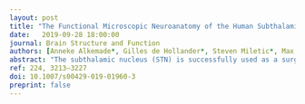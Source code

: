 ```yaml
---
layout: post
title: "The Functional Microscopic Neuroanatomy of the Human Subthalamic Nucleus"
date:   2019-09-28 18:00:00
journal: Brain Structure and Function
authors: [Anneke Alkemade*, Gilles de Hollander*, Steven Miletic*, Max C Keuken, Rawien Balesar, Onno de Boer, Dick F Swaab, Birte U Forstmann]
abstract: "The subthalamic nucleus (STN) is successfully used as a surgical target for deep brain stimulation in the treatment of movement disorders. Interestingly, the internal structure of the STN is still incompletely understood. The objective of the present study was to investigate three-dimensional (3D) immunoreactivity patterns for 12 individual protein markers for GABA-ergic, serotonergic, dopaminergic as well as glutamatergic signaling. We analyzed the immunoreactivity using optical densities and created a 3D reconstruction of seven postmortem human STNs. Quantitative modeling of the reconstructed 3D immunoreactivity patterns revealed that the applied protein markers show a gradient distribution in the STN. These gradients were predominantly organized along the ventromedial to dorsolateral axis of the STN. The results are of particular interest in view of the theoretical underpinning for surgical targeting, which is based on a tripartite distribution of cognitive, limbic and motor function in the STN."
ref: 224, 3213–3227
doi: 10.1007/s00429-019-01960-3
preprint: false
---
```

